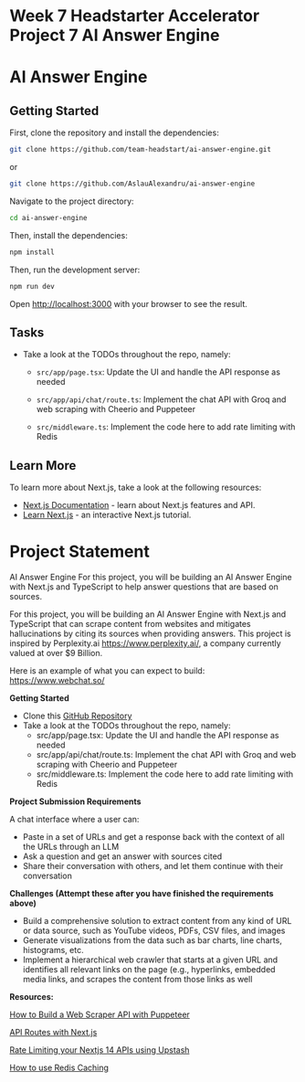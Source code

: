 # Week 7 Headstarter Accelerator Project 7 AI Answer Engine
# AI Answer Engine

## Getting Started

First, clone the repository and install the dependencies:
```bash
git clone https://github.com/team-headstart/ai-answer-engine.git
```
or
```bash
git clone https://github.com/AslauAlexandru/ai-answer-engine
```


Navigate to the project directory:
```bash
cd ai-answer-engine
```

Then, install the dependencies:

```bash
npm install
```

Then, run the development server:
```bash
npm run dev
```

Open [http://localhost:3000](http://localhost:3000) with your browser to see the result.

## Tasks

- Take a look at the TODOs throughout the repo, namely:

    - `src/app/page.tsx`: Update the UI and handle the API response as needed
 
    - `src/app/api/chat/route.ts`: Implement the chat API with Groq and web scraping with Cheerio and Puppeteer
 
    - `src/middleware.ts`: Implement the code here to add rate limiting with Redis


## Learn More

To learn more about Next.js, take a look at the following resources:

- [Next.js Documentation](https://nextjs.org/docs) - learn about Next.js features and API.
- [Learn Next.js](https://nextjs.org/learn) - an interactive Next.js tutorial.


# Project Statement 

AI Answer Engine
​For this project, you will be building an AI Answer Engine with Next.js and 
TypeScript to help answer questions that are based on sources.


​For this project, you will be building an AI Answer Engine with Next.js 
and TypeScript that can scrape content from websites and mitigates 
hallucinations by citing its sources when providing answers. 
This project is inspired by Perplexity.ai https://www.perplexity.ai/, 
a company currently valued at over $9 Billion.

​Here is an example of what you can expect to build: https://www.webchat.so/

**Getting Started**

- Clone this [GitHub Repository](https://github.com/team-headstart/ai-answer-engine)
- Take a look at the TODOs throughout the repo, namely:
  - src/app/page.tsx: Update the UI and handle the API response as needed
  - src/app/api/chat/route.ts: Implement the chat API with Groq and web scraping with Cheerio and Puppeteer
  - src/middleware.ts: Implement the code here to add rate limiting with Redis

**Project Submission Requirements**

A chat interface where a user can:

- Paste in a set of URLs and get a response back with the context of all the URLs through an LLM
- Ask a question and get an answer with sources cited
- Share their conversation with others, and let them continue with their conversation

**Challenges (Attempt these after you have finished the requirements above)**

- Build a comprehensive solution to extract content from any kind of URL or data source, 
such as YouTube videos, PDFs, CSV files, and images
- Generate visualizations from the data such as bar charts, line charts, histograms, etc.
- Implement a hierarchical web crawler that starts at a given URL and identifies 
all relevant links on the page (e.g., hyperlinks, embedded media links, 
and scrapes the content from those links as well 



**Resources:**

[How to Build a Web Scraper API with Puppeteer](https://www.youtube.com/watch?v=kOdIzhPfLuo)

[API Routes with Next.js](https://www.youtube.com/watch?v=gEB3ckYeZF4)

[Rate Limiting your Nextjs 14 APIs using ‪Upstash‬](https://www.youtube.com/watch?v=6QhLdQlyZJc)

[How to use Redis Caching](https://www.youtube.com/watch?v=-5RTyEim384)




